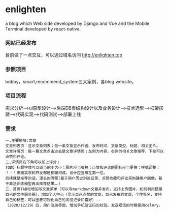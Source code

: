 # enlighten
a blog which Web side developed by Django and Vue and the Mobile Terminal developed by react-native.

### 网站已经发布
目前做了一点交互，可以通过域名访问 http://enlighten.top 


### 参照项目
bobby，smart,recommend_system三大案例，各blog website。

### 项目流程
需求分析-->ui原型设计-->后端DB表结构设计以及业务设计-->技术选型-->框架搭建-->代码实现-->代码测试-->部署上线

### 需求
```
一,主要模块:文章
文章列表页：显示文章列表；每一条文章显示作者、发布时间、文章类型、标题、相关图片。
文章详情页：每一篇文章点击进去是文章详情页；左侧为内容，右侧为相关文章推荐，下拉可以点赞和评论。
二,详情页右下角可以加上评分；
TODO 标题字体可以适当缩小大小；图片应当右移；点赞和评论的图标应当更换；样式调整；
！！！画面需求和开发都是相辅相成。设计应当排在第一位。
后续就是推荐的话，漫长的流程(基于用户历史浏览记录，点赞收藏和评论来构建用户画像，基于算法训练模型再出推荐结果。。)
三，首页TAB栏增加写文章菜单（可以写markdown文章并发布，支持上传图片，如何利用搭建自己的文件服务器），增加个人中心（显示自己点赞的文章，自己发布的文章，个性签名，支持自己的标签，可以图表可视化自己的浏览记录和喜好）..
（2020/12/29）四，用户注册界面，增加手机验证码的校验。发送短信的时候使用celery。
```
